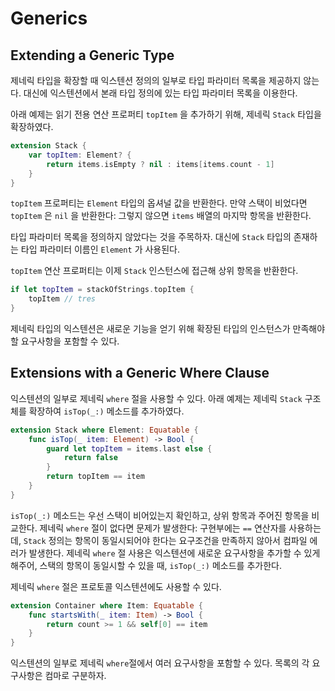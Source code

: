 # Generics

## Extending a Generic Type

제네릭 타입을 확장할 때 익스텐션 정의의 일부로 타입 파라미터 목록을 제공하지 않는다. 대신에 익스텐션에서 본래 타입 정의에 있는 타입 파라미터 목록을 이용한다.

아래 예제는 읽기 전용 연산 프로퍼티 `topItem` 을 추가하기 위해, 제네릭 `Stack` 타입을 확장하였다.

```swift
extension Stack {
	var topItem: Element? {
		return items.isEmpty ? nil : items[items.count - 1]
	}
}
```

`topItem` 프로퍼티는 `Element` 타입의 옵셔널 값을 반환한다. 만약 스택이 비었다면 `topItem` 은 `nil` 을 반환한다: 그렇지 않으면 `items` 배열의 마지막 항목을 반환한다.

타입 파라미터 목록을 정의하지 않았다는 것을 주목하자. 대신에 `Stack` 타입의 존재하는 타입 파라미터 이름인 `Element` 가 사용된다. 

`topItem` 연산 프로퍼티는 이제 `Stack` 인스턴스에 접근해 상위 항목을 반환한다.

```swift
if let topItem = stackOfStrings.topItem {
	topItem // tres
}
```

제네릭 타입의 익스텐션은 새로운 기능을 얻기 위해 확장된 타입의 인스턴스가 만족해야 할 요구사항을 포함할 수 있다.



## Extensions with a Generic Where Clause

익스텐션의 일부로 제네릭 `where` 절을 사용할 수 있다. 아래 예제는 제네릭 `Stack` 구조체를 확장하여 `isTop(_:)` 메소드를 추가하였다.

```swift
extension Stack where Element: Equatable {
	func isTop(_ item: Element) -> Bool {
		guard let topItem = items.last else {
			return false
		}
		return topItem == item
	}
}
```

`isTop(_:)` 메소드는 우선 스택이 비어있는지 확인하고, 상위 항목과 주어진 항목을 비교한다. 제네릭 `where` 절이 없다면 문제가 발생한다: 구현부에는 `==` 연산자를 사용하는데, `Stack` 정의는 항목이 동일시되어야 한다는 요구조건을 만족하지 않아서 컴파일 에러가 발생한다. 제네릭 `where` 절 사용은 익스텐션에 새로운 요구사항을 추가할 수 있게 해주어, 스택의 항목이 동일시할 수 있을 때, `isTop(_:)` 메소드를 추가한다.

제네릭 `where` 절은 프로토콜 익스텐션에도 사용할 수 있다. 

```swift
extension Container where Item: Equatable {
	func startsWith(_ item: Item) -> Bool {
		return count >= 1 && self[0] == item
	}
}
```

익스텐션의 일부로 제네릭 `where`절에서 여러 요구사항을 포함할 수 있다. 목록의 각 요구사항은 컴마로 구분하자.